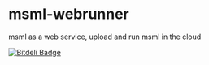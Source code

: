msml-webrunner
==============

msml as a web service, upload and run msml in the cloud


[![Bitdeli Badge](https://d2weczhvl823v0.cloudfront.net/areku/msml-webrunner/trend.png)](https://bitdeli.com/free "Bitdeli Badge")

